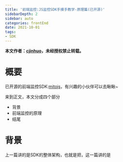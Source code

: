 ```yaml
---
title: '前端监控:JS监控SDK手摸手教学-原理篇(已开源)'
sidebarDepth: 2
sidebar: auto
categories: frontEnd
date: 2021-10-01
tags:
- SDK
---
```


**本文作者：[cjinhuo](https://github.com/cjinhuo)，未经授权禁止转载。**

# 概要

已开源的前端监控SDK:[mitojs](https://github.com/mitojs/mitojs)，有兴趣的小伙伴可以去瞅瞅~

来到正文，本文分成四个部分

* 背景
* 前端监控的原理
* 结尾

# 背景
上一篇讲的是SDK的整体架构，也就是把，这一篇讲的是
